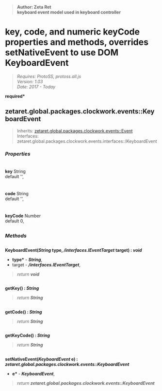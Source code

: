 > __Author: Zeta Ret__  
> __keyboard event model used in keyboard controller__  
# key, code, and numeric keyCode properties and methods, overrides setNativeEvent to use DOM KeyboardEvent  
> *Requires: ProtoSS, protoss.all.js*  
> *Version: 1.03*  
> *Date: 2017 - Today*  

__required*__

## zetaret.global.packages.clockwork.events::KeyboardEvent  
> Inherits: [zetaret.global.packages.clockwork.events::Event](Event.md)  
> Interfaces: zetaret.global.packages.clockwork.events.interfaces::IKeyboardEvent  

### *Properties*  

#  
__key__ String  
default '',   

#  
__code__ String  
default '',   

#  
__keyCode__ Number  
default 0,   


##  
### *Methods*  

##  
__KeyboardEvent(*String* type, */interfaces.IEventTarget* target) : *void*__  
  
- __type*__ - __*String*__,   
- target - __*/interfaces.IEventTarget*__,   
> *return __void__*  

##  
__getKey() : *String*__  
  
> *return __String__*  

##  
__getCode() : *String*__  
  
> *return __String__*  

##  
__getKeyCode() : *String*__  
  
> *return __String__*  

##  
__setNativeEvent(*KeyboardEvent* e) : *zetaret.global.packages.clockwork.events::KeyboardEvent*__  
  
- __e*__ - __*KeyboardEvent*__,   
> *return __zetaret.global.packages.clockwork.events::KeyboardEvent__*  

